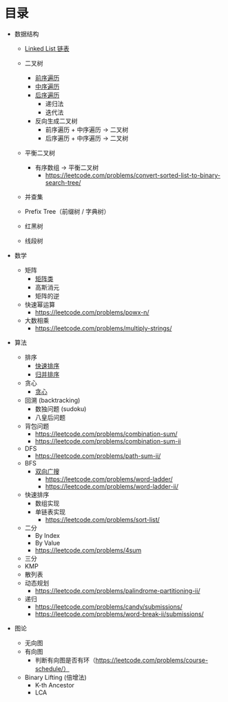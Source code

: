 # 目录

- 数据结构
  - [Linked List 链表](data_structure/linked_list/linked_list.md)
  
  - 二叉树
    - [前序遍历](data_structure/binary_tree/preorder_traversal.md)
    - [中序遍历](data_structure/binary_tree/inorder_traversal.md)
    - [后序遍历](data_structure/binary_tree/postorder_traversal.md)
      - 递归法
      - 迭代法
    - 反向生成二叉树
      - 前序遍历 + 中序遍历 -> 二叉树
      - 后序遍历 + 中序遍历 -> 二叉树
  
  - 平衡二叉树
    - 有序数组 -> 平衡二叉树
      - https://leetcode.com/problems/convert-sorted-list-to-binary-search-tree/
  - 并查集
  - Prefix Tree（前缀树 / 字典树）
  - 红黑树
  - 线段树

- 数学
  - 矩阵
    - [矩阵类](math/matrix/matrix.md)
    - 高斯消元
    - 矩阵的逆
  - 快速幂运算
    - https://leetcode.com/problems/powx-n/
  - 大数相乘
    - https://leetcode.com/problems/multiply-strings/

- 算法
  - 排序
    - [快速排序](algorithm/sort/quick_sort.md)
    - [归并排序](algorithm/sort/merge_sort.md)
  - 贪心
    - [贪心](algorithm/greedy/greedy.md)
  - 回溯 (backtracking)
    - 数独问题 (sudoku)
    - 八皇后问题
  - 背包问题
    - https://leetcode.com/problems/combination-sum/
    - https://leetcode.com/problems/combination-sum-ii
  - DFS
    - https://leetcode.com/problems/path-sum-ii/
  - BFS
    - [双向广搜](bfs/both_direct_bfs/both_direct_bfs.md)
      - https://leetcode.com/problems/word-ladder/
      - https://leetcode.com/problems/word-ladder-ii/
  - 快速排序
    - 数组实现
    - 单链表实现
      - https://leetcode.com/problems/sort-list/
  - 二分
    - By Index
    - By Value
    - https://leetcode.com/problems/4sum
  - 三分
  - KMP
  - 散列表
  - 动态规划
    - https://leetcode.com/problems/palindrome-partitioning-ii/
  - 递归
    - https://leetcode.com/problems/candy/submissions/
    - https://leetcode.com/problems/word-break-ii/submissions/

- 图论
  - 无向图
  - 有向图
    - 判断有向图是否有环（https://leetcode.com/problems/course-schedule/）
  - Binary Lifting (倍增法)
    - K-th Ancestor
    - LCA
